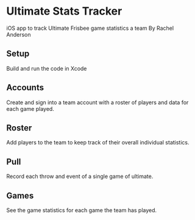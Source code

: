 # Ultimate Stats Tracker
iOS app to track Ultimate Frisbee game statistics a team
By Rachel Anderson

## Setup
Build and run the code in Xcode

## Accounts
Create and sign into a team account with a roster of players and data for each game played.

## Roster
Add players to the team to keep track of their overall individual statistics.

## Pull
Record each throw and event of a single game of ultimate.

## Games
See the game statistics for each game the team has played.
